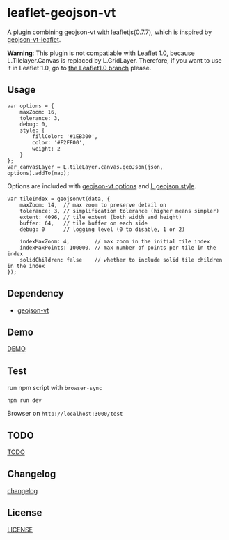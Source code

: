 # leaflet-geojson-vt

A plugin combining geojson-vt with leafletjs(0.7.7), which is inspired by [geojson-vt-leaflet](https://github.com/handygeospatial/geojson-vt-leaflet).

**Warning**: This plugin is not compatiable with Leaflet 1.0, because L.Tilelayer.Canvas is replaced by L.GridLayer. Therefore, if you want to use it in Leaflet 1.0, go to [the Leaflet1.0 branch](https://github.com/brandonxiang/leaflet-geojson-vt/tree/leaflet1.0.0) please.

## Usage

```
var options = {
    maxZoom: 16,
    tolerance: 3,
    debug: 0,
    style: {
        fillColor: '#1EB300',
        color: '#F2FF00',
        weight: 2
    }
};
var canvasLayer = L.tileLayer.canvas.geoJson(json, options).addTo(map);
```

Options are included with [geojson-vt options](https://github.com/mapbox/geojson-vt#options) and [L.geojson style](http://leafletjs.com/reference.html#path-options).

```
var tileIndex = geojsonvt(data, {
    maxZoom: 14,  // max zoom to preserve detail on
    tolerance: 3, // simplification tolerance (higher means simpler)
    extent: 4096, // tile extent (both width and height)
    buffer: 64,   // tile buffer on each side
    debug: 0      // logging level (0 to disable, 1 or 2)

    indexMaxZoom: 4,        // max zoom in the initial tile index
    indexMaxPoints: 100000, // max number of points per tile in the index
    solidChildren: false    // whether to include solid tile children in the index
});
```

## Dependency

- [geojson-vt](https://github.com/mapbox/geojson-vt)

## Demo

[DEMO](https://brandonxiang.github.io/leaflet-geojson-vt/test)

## Test

run npm script with `browser-sync`

```
npm run dev
```

Browser on `http://localhost:3000/test`

## TODO

[TODO](doc/TODO.md)

## Changelog

[changelog](doc/changelog.md)

## License

[LICENSE](LICENSE)
